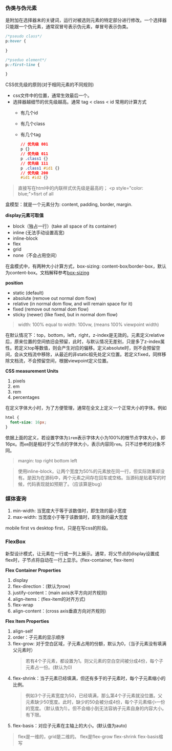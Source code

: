 ### 伪类与伪元素

是附加在选择器末的关键词，运行对被选则元素的特定部分进行修改。一个选择器只能跟一个伪元素，通常双冒号表示伪元素，单冒号表示伪类。

```css
/*pseudo class*/
p:hover {
  
}

/*pseduo element*/
p::first-line {
  
}
```

CSS优先级的原则(对于相同元素的不同规则)

- css文件中的位置，通常生效最后一个。
- 选择器越细节的优先级越高。通常 tag < class < id
  常用的计算方式
  - 有几个id
  - 有几个class
  - 有几个tag
  
    ```css
    // 优先级 001
    p {}
    // 优先级 011
    p .class1 {}
    // 优先级 111
    p .class1 #id1 {}
    // 优先级 200
    #id1 #id2 {}
    ```
> 直接写在html中的内联样式优先级是最高的；
> \<p style="color: blue;">fisrt of all</p>

盒模型：就是一个元素分为: content, padding, border, margin.

**display元素可取值**

- block（独占一行）(take all space of its container)
- inline (无法手动设置高宽)
- inline-block
- flex
- grid
- none（不会占用空间）

在盒模式中，有两种大小计算方式，box-sizing: content-box/border-box，默认为content-box。文档解释参考[box-sizing](https://developer.mozilla.org/zh-CN/docs/Web/CSS/box-sizing)

**position**

- static (default)
- absolute (remove out normal dom flow)
- relative (in normal dom flow, and will remain space for it)
- fixed (remove out normal dom flow)
- sticky (newer) (like fixed, but in normal dom flow)

> width: 100% equal to width: 100vw, (means 100% viewpoint width)

在默认情况下：top，bottom，left，right，z-index是无效的。元素定义relative后，原来位置的空间依旧会预留，此时，与默认情况无差别，只是多了z-index属性。若定义top等数值，则会产生对应的偏移。定义absolute时，则不会预留空间，会从文档流中移除，从最近的非static祖先处定义位置。若定义fixed，同样移除文档流，不会预留空间，根据viewpoint定义位置。

**CSS measurement Units**

1. pixels
2. em
3. rem
4. percentages

在定义字体大小时，为了方便管理，通常在全文上定义一个正常大小的字体。例如

```css
html {
  font-size: 16px;
}
```

依据上面的定义，若设置字体为`1rem`表示字体大小为100%的根节点字体大小，即16px。而`em`则是相对于父节点的字体大小，表示内容同`rem`。只不过参考的对象不同。

> margin: top right bottom left

> 使用inline-block，让两个宽度为50%的元素放在同一行，但实际效果却没有。是因为在源码中，两个元素之间存在回车或空格。当源码是贴着写的时候，代码表现就如预期了。（应该算是bug）

### 媒体查询

1. min-width: 当宽度大于等于该数值时，即生效的最小宽度
2. max-width: 当宽度小于等于该数值时，即生效的最大宽度

mobile first vs desktop first，只是在写css的阶段。

### FlexBox

新型设计模式，让元素在一行或一列上展示。通常，将父节点的display设置成flex时，子节点将自动在一行上显示。(flex-container, flex-item)

**Flex Container Properties**

1. display
2. flex-direction：(默认为row)
3. justify-content：(main axis水平方向对齐规则)
4. align-items：(flex-item的对齐方式)
5. flex-wrap
6. align-content：(cross axis垂直方向对齐规则)

**Flex Item Properties**

1. align-self
2. order：子元素的显示顺序
3. flex-grow: 对于空白区域，子元素占用的份额，默认为0，（当子元素没有填满父元素时）
   > 若有4个子元素，都设置为1。则父元素的空白空间被分成4份，每个子元素占一份。(默认为0)
4. flex-shrink：当子元素已经填满，但还有多于的子元素时，每个子元素缩小的比例。
   > 例如3个子元素宽度为50，已经填满，那么第4个子元素就没位置。父元素缺少50宽度。此时，缺少的50会被分成4份，每个子元素缩小一份的宽度。（默认值为1）。但不会缩小到无法容纳子元素自身的内容大小。有下限。
5. flex-basis：对应子元素在主轴上的大小。(默认值为auto)

> flex是一维的，grid是二维的。 flex是flex-grow flex-shrink flex-basis缩写